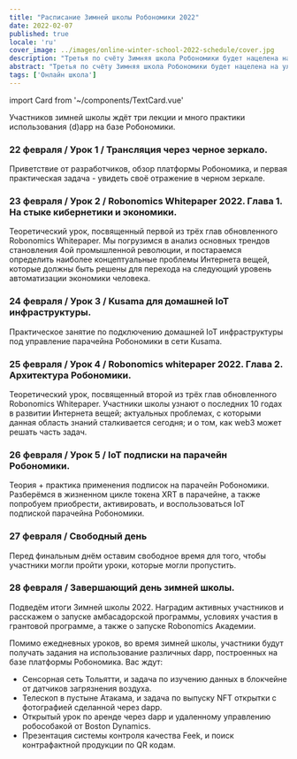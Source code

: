 ```yaml
---
title: "Расписание Зимней школы Робономики 2022"
date: 2022-02-07
published: true
locale: 'ru'
cover_image: ../images/online-winter-school-2022-schedule/cover.jpg
description: "Третья по счёту Зимняя школа Робономики будет нацелена на улучшение пользовательского опыта использования децентрализованных приложений в задачах управления умными устройствами, включая сложные робототехнические сценарии."
abstract: "Третья по счёту Зимняя школа Робономики будет нацелена на улучшение пользовательского опыта использования децентрализованных приложений в задачах управления умными устройствами, включая сложные робототехнические сценарии."
tags: ['Онлайн школа']
---
```

import Card from '~/components/TextCard.vue'

<ExpiredInfo/>

Участников зимней школы ждёт три лекции и много практики использования (d)app на базе Робономики.

<Card>

### 22 февраля / Урок 1 / Трансляция через черное зеркало.

Приветствие от разработчиков, обзор платформы Робономика, и первая практическая задача - увидеть своё отражение в черном зеркале.

</Card>

<Card>

### 23 февраля / Урок 2 / Robonomics Whitepaper 2022. Глава 1. На стыке кибернетики и экономики.

Теоретический урок, посвященный первой  из трёх глав обновленного Robonomics Whitepaper. Мы погрузимся в анализ основных трендов становления 4ой промышленной революции, и постараемся определить наиболее концептуальные проблемы Интернета вещей, которые должны быть решены для перехода на следующий уровень автоматизации экономики человека.

</Card>

<Card>

### 24 февраля / Урок 3 / Kusama для домашней IoT инфраструктуры.

Практическое занятие по подключению домашней IoT инфраструктуры под управление парачейна Робономики в сети Kusama.

</Card>

<Card>

### 25 февраля / Урок 4 / Robonomics whitepaper 2022. Глава 2. Архитектура Робономики.

Теоретический урок, посвященный второй из трёх глав обновленного Robonomics Whitepaper. Участники школы узнают о последних 10 годах в развитии Интернета вещей; актуальных проблемах, с которыми данная область знаний сталкивается сегодня; и о том, как web3 может решать часть задач.

</Card>

<Card>

### 26 февраля / Урок 5 / IoT подписки на парачейн Робономики.

Теория + практика применения подписок на парачейн Робономики. Разберёмся в жизненном цикле токена XRT в парачейне, а также попробуем приобрести, активировать, и воспользоваться IoT подпиской парачейна Робономики.

</Card>

<Card>

### 27 февраля / Свободный день

Перед финальным днём оставим свободное время для того, чтобы участники могли пройти уроки, которые могли пропустить.

</Card>

<Card>

### 28 февраля / Завершающий день зимней школы. 

Подведём итоги Зимней школы 2022. Наградим активных участников и расскажем о запуске амбасадорской программы, условиях участия в грантовой программе, а также о запуске Robonomics Академии.

</Card>

Помимо ежедневных уроков, во время зимней школы, участники будут получать задания на использование различных dapp, построенных на базе платформы Робономика. Вас ждут:

- Сенсорная сеть Тольятти, и задача по изучению данных в блокчейне от датчиков загрязнения воздуха.
- Телескоп в пустыне Атакама, и задача по выпуску NFT открытки с фотографией сделанной через dapp.
- Открытый урок по аренде через dapp и удаленному управлению робособакой от Boston Dynamics.
- Презентация системы контроля качества Feek, и поиск контрафактной продукции по QR кодам.
